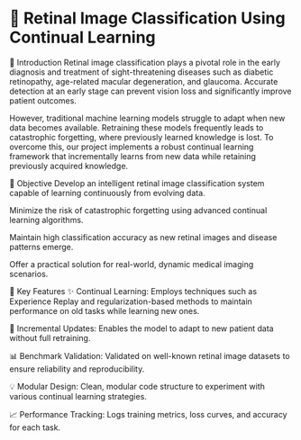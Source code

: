# 🧿 Retinal Image Classification Using Continual Learning
📖 Introduction
Retinal image classification plays a pivotal role in the early diagnosis and treatment of sight-threatening diseases such as diabetic retinopathy, age-related macular degeneration, and glaucoma. Accurate detection at an early stage can prevent vision loss and significantly improve patient outcomes.

However, traditional machine learning models struggle to adapt when new data becomes available. Retraining these models frequently leads to catastrophic forgetting, where previously learned knowledge is lost. To overcome this, our project implements a robust continual learning framework that incrementally learns from new data while retaining previously acquired knowledge.

🎯 Objective
Develop an intelligent retinal image classification system capable of learning continuously from evolving data.

Minimize the risk of catastrophic forgetting using advanced continual learning algorithms.

Maintain high classification accuracy as new retinal images and disease patterns emerge.

Offer a practical solution for real-world, dynamic medical imaging scenarios.

🧩 Key Features
✨ Continual Learning:
Employs techniques such as Experience Replay and regularization-based methods to maintain performance on old tasks while learning new ones.

🔄 Incremental Updates:
Enables the model to adapt to new patient data without full retraining.

📊 Benchmark Validation:
Validated on well-known retinal image datasets to ensure reliability and reproducibility.

💡 Modular Design:
Clean, modular code structure to experiment with various continual learning strategies.

📈 Performance Tracking:
Logs training metrics, loss curves, and accuracy for each task.
